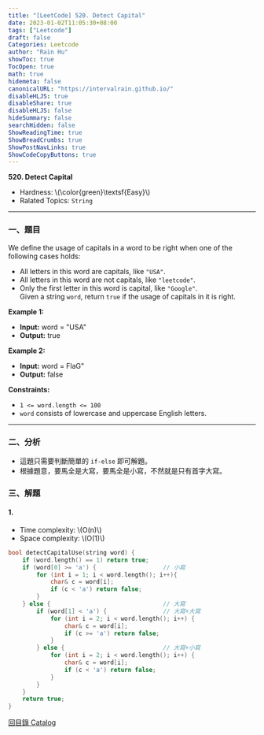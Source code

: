 ```yaml
---
title: "[LeetCode] 520. Detect Capital"
date: 2023-01-02T11:05:30+08:00
tags: ["Leetcode"]
draft: false
Categories: Leetcode
author: "Rain Hu"
showToc: true
TocOpen: true
math: true
hidemeta: false
canonicalURL: "https://intervalrain.github.io/"
disableHLJS: true
disableShare: true
disableHLJS: false
hideSummary: false
searchHidden: false
ShowReadingTime: true
ShowBreadCrumbs: true
ShowPostNavLinks: true
ShowCodeCopyButtons: true
---
```

**520. Detect Capital**
+ Hardness: \\(\color{green}\textsf{Easy}\\)
+ Ralated Topics: `String`
---
### 一、題目
We define the usage of capitals in a word to be right when one of the following cases holds:  
+ All letters in this word are capitals, like `"USA"`.  
+ All letters in this word are not capitals, like `"leetcode"`.  
+ Only the first letter in this word is capital, like `"Google"`.  
Given a string `word`, return `true` if the usage of capitals in it is right.  

**Example 1:**  
+ **Input:** word = "USA"
+ **Output:** true 

**Example 2:**
+ **Input:** word = FlaG"
+ **Output:** false

**Constraints:**
+ `1 <= word.length <= 100`
+ `word` consists of lowercase and uppercase English letters.

---

### 二、分析
+ 這題只需要判斷簡單的 `if-else` 即可解題。
+ 根據題意，要馬全是大寫，要馬全是小寫，不然就是只有首字大寫。

### 三、解題
#### 1. 
+ Time complexity: \\(O(n)\\)
+ Space complexity: \\(O(1)\\)
```C++
bool detectCapitalUse(string word) {
    if (word.length() == 1) return true;
    if (word[0] >= 'a') {                   // 小寫
        for (int i = 1; i < word.length(); i++){
            char& c = word[i];
            if (c < 'a') return false;
        } 
    } else {                                // 大寫
        if (word[1] < 'a') {                // 大寫+大寫
            for (int i = 2; i < word.length(); i++) {
                char& c = word[i];
                if (c >= 'a') return false;
            }
        } else {                            // 大寫+小寫
            for (int i = 2; i < word.length(); i++) {
                char& c = word[i];
                if (c < 'a') return false;
            }
        }
    }
    return true;
}
```
[回目錄 Catalog](/posts/leetcode)